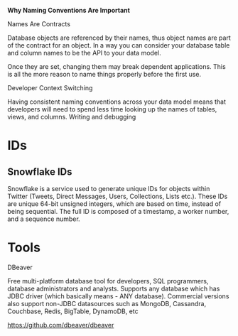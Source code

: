 
**Why Naming Conventions Are Important**

Names Are Contracts

Database objects are referenced by their names, thus object names are part of the contract for an object. In a way you can consider your database table and column names to be the API to your data model.

Once they are set, changing them may break dependent applications. This is all the more reason to name things properly before the first use.


Developer Context Switching

Having consistent naming conventions across your data model means that developers will need to spend less time looking up the names of tables, views, and columns. Writing and debugging 

# IDs

## Snowflake IDs

Snowflake is a service used to generate unique IDs for objects within Twitter (Tweets, Direct Messages, Users, Collections, Lists etc.). These IDs are unique 64-bit unsigned integers, which are based on time, instead of being sequential. The full ID is composed of a timestamp, a worker number, and a sequence number.

# Tools

DBeaver

Free multi-platform database tool for developers, SQL programmers, database administrators and analysts.
Supports any database which has JDBC driver (which basically means - ANY database). Commercial versions also support non-JDBC datasources such as MongoDB, Cassandra, Couchbase, Redis, BigTable, DynamoDB, etc


https://github.com/dbeaver/dbeaver